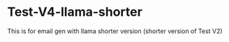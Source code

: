 # Test-V4-llama-shorter
This is for email gen with llama shorter version (shorter version of Test V2)
